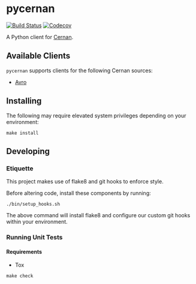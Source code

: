 # pycernan

[![Build Status](https://travis-ci.org/postmates/pycernan.svg?branch=master)](https://travis-ci.org/postmates/pycernan) [![Codecov](https://img.shields.io/codecov/c/github/postmates/pycernan.svg)](https://codecov.io/gh/postmates/pycernan)

A Python client for [Cernan](https://github.com/postmates/cernan).

## Available Clients

`pycernan` supports clients for the following Cernan sources:

* [Avro](./pycernan/avro/README.md)

## Installing

The following may require elevated system privileges depending
on your environment:

```
make install
```

## Developing

### Etiquette

This project makes use of flake8 and git hooks to enforce style.

Before altering code, install these components by running:

```
./bin/setup_hooks.sh
```

The above command will install flake8 and configure our custom git hooks
within your environment.

### Running Unit Tests

#### Requirements

* Tox

```
make check
```
